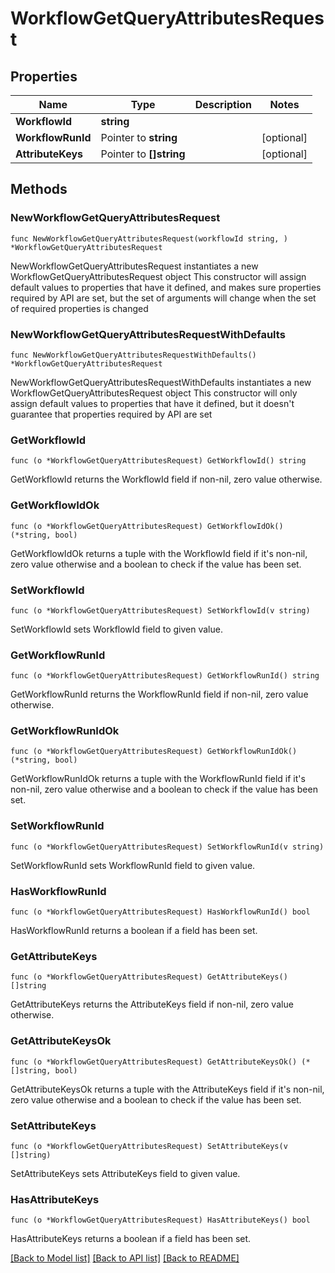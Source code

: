 # WorkflowGetQueryAttributesRequest

## Properties

Name | Type | Description | Notes
------------ | ------------- | ------------- | -------------
**WorkflowId** | **string** |  | 
**WorkflowRunId** | Pointer to **string** |  | [optional] 
**AttributeKeys** | Pointer to **[]string** |  | [optional] 

## Methods

### NewWorkflowGetQueryAttributesRequest

`func NewWorkflowGetQueryAttributesRequest(workflowId string, ) *WorkflowGetQueryAttributesRequest`

NewWorkflowGetQueryAttributesRequest instantiates a new WorkflowGetQueryAttributesRequest object
This constructor will assign default values to properties that have it defined,
and makes sure properties required by API are set, but the set of arguments
will change when the set of required properties is changed

### NewWorkflowGetQueryAttributesRequestWithDefaults

`func NewWorkflowGetQueryAttributesRequestWithDefaults() *WorkflowGetQueryAttributesRequest`

NewWorkflowGetQueryAttributesRequestWithDefaults instantiates a new WorkflowGetQueryAttributesRequest object
This constructor will only assign default values to properties that have it defined,
but it doesn't guarantee that properties required by API are set

### GetWorkflowId

`func (o *WorkflowGetQueryAttributesRequest) GetWorkflowId() string`

GetWorkflowId returns the WorkflowId field if non-nil, zero value otherwise.

### GetWorkflowIdOk

`func (o *WorkflowGetQueryAttributesRequest) GetWorkflowIdOk() (*string, bool)`

GetWorkflowIdOk returns a tuple with the WorkflowId field if it's non-nil, zero value otherwise
and a boolean to check if the value has been set.

### SetWorkflowId

`func (o *WorkflowGetQueryAttributesRequest) SetWorkflowId(v string)`

SetWorkflowId sets WorkflowId field to given value.


### GetWorkflowRunId

`func (o *WorkflowGetQueryAttributesRequest) GetWorkflowRunId() string`

GetWorkflowRunId returns the WorkflowRunId field if non-nil, zero value otherwise.

### GetWorkflowRunIdOk

`func (o *WorkflowGetQueryAttributesRequest) GetWorkflowRunIdOk() (*string, bool)`

GetWorkflowRunIdOk returns a tuple with the WorkflowRunId field if it's non-nil, zero value otherwise
and a boolean to check if the value has been set.

### SetWorkflowRunId

`func (o *WorkflowGetQueryAttributesRequest) SetWorkflowRunId(v string)`

SetWorkflowRunId sets WorkflowRunId field to given value.

### HasWorkflowRunId

`func (o *WorkflowGetQueryAttributesRequest) HasWorkflowRunId() bool`

HasWorkflowRunId returns a boolean if a field has been set.

### GetAttributeKeys

`func (o *WorkflowGetQueryAttributesRequest) GetAttributeKeys() []string`

GetAttributeKeys returns the AttributeKeys field if non-nil, zero value otherwise.

### GetAttributeKeysOk

`func (o *WorkflowGetQueryAttributesRequest) GetAttributeKeysOk() (*[]string, bool)`

GetAttributeKeysOk returns a tuple with the AttributeKeys field if it's non-nil, zero value otherwise
and a boolean to check if the value has been set.

### SetAttributeKeys

`func (o *WorkflowGetQueryAttributesRequest) SetAttributeKeys(v []string)`

SetAttributeKeys sets AttributeKeys field to given value.

### HasAttributeKeys

`func (o *WorkflowGetQueryAttributesRequest) HasAttributeKeys() bool`

HasAttributeKeys returns a boolean if a field has been set.


[[Back to Model list]](../README.md#documentation-for-models) [[Back to API list]](../README.md#documentation-for-api-endpoints) [[Back to README]](../README.md)



